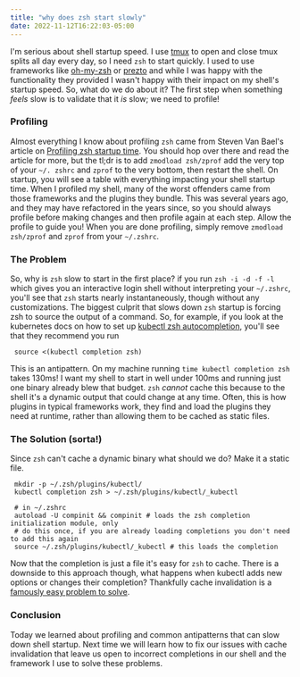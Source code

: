 ```yaml
---
title: "why does zsh start slowly"
date: 2022-11-12T16:22:03-05:00
---
```


I'm serious about shell startup speed. I use [tmux](https://github.com/tmux/tmux) to open and
close tmux splits all day every day, so I need `zsh` to start quickly. I used to use frameworks
like [oh-my-zsh](https://ohmyz.sh/) or [prezto](https://github.com/sorin-ionescu/prezto) and
while I was happy with the functionality they provided I wasn't happy with their impact on my
shell's startup speed. So, what do we do about it? The first step when something _feels_ slow is
to validate that it _is_ slow; we need to profile!

### Profiling

Almost everything I know about profiling `zsh` came from Steven Van Bael's article on [Profiling zsh
startup time](https://stevenvanbael.com/profiling-zsh-startup). You should hop over there and read
the article for more, but the tl;dr is to add `zmodload zsh/zprof` add the very top of your `~/.
zshrc` and `zprof` to the very bottom, then restart the shell. On startup, you will see a table with
everything impacting your shell startup time. When I profiled my shell, many of the worst offenders
came from those frameworks and the plugins they bundle. This was several years ago, and they may
have refactored in the years since, so you should always profile before making changes and then
profile again at each step. Allow the profile to guide you! When you are done profiling, simply
remove `zmodload zsh/zprof` and `zprof` from your `~/.zshrc`.

### The Problem

So, why is `zsh` slow to start in the first place? if you run `zsh -i -d -f -l` which gives you an
interactive login shell without interpreting your `~/.zshrc`, you'll see that `zsh` starts nearly
instantaneously, though without any customizations. The biggest culprit that slows down `zsh`
startup is forcing zsh to source the output of a command. So, for example, if you look at the
kubernetes docs on how to set up [kubectl zsh
autocompletion](https://kubernetes.io/docs/tasks/tools/included/optional-kubectl-configs-zsh/),
you'll see that they recommend you run

```shell
 source <(kubectl completion zsh) 
```

This is an antipattern. On my machine running `time kubectl completion zsh` takes 130ms! I want my
shell to start in well under 100ms and running just one binary already blew that budget. `zsh`
_cannot_ cache this because to the shell it's a dynamic output that could change at any time.
Often, this is how plugins in typical frameworks work, they find and load the plugins they need
at runtime, rather than allowing them to be cached as static files.

### The Solution (sorta!)

Since `zsh` can't cache a dynamic binary what should we do? Make it a static file.

```shell
 mkdir -p ~/.zsh/plugins/kubectl/
 kubectl completion zsh > ~/.zsh/plugins/kubectl/_kubectl
 
 # in ~/.zshrc
 autoload -U compinit && compinit # loads the zsh completion initialization module, only 
 # do this once, if you are already loading completions you don't need to add this again
 source ~/.zsh/plugins/kubectl/_kubectl # this loads the completion
```

Now that the completion is just a file it's easy for `zsh` to cache. There is a downside to this
approach though, what happens when kubectl adds new options or changes their completion? Thankfully
cache invalidation is a [famously easy problem to
solve](https://twitter.com/codinghorror/status/506010907021828096).

### Conclusion

Today we learned about profiling and common antipatterns that can slow down shell startup. Next
time we will learn how to fix our issues with cache invalidation that leave us open to incorrect
completions in our shell and the framework I use to solve these problems.
